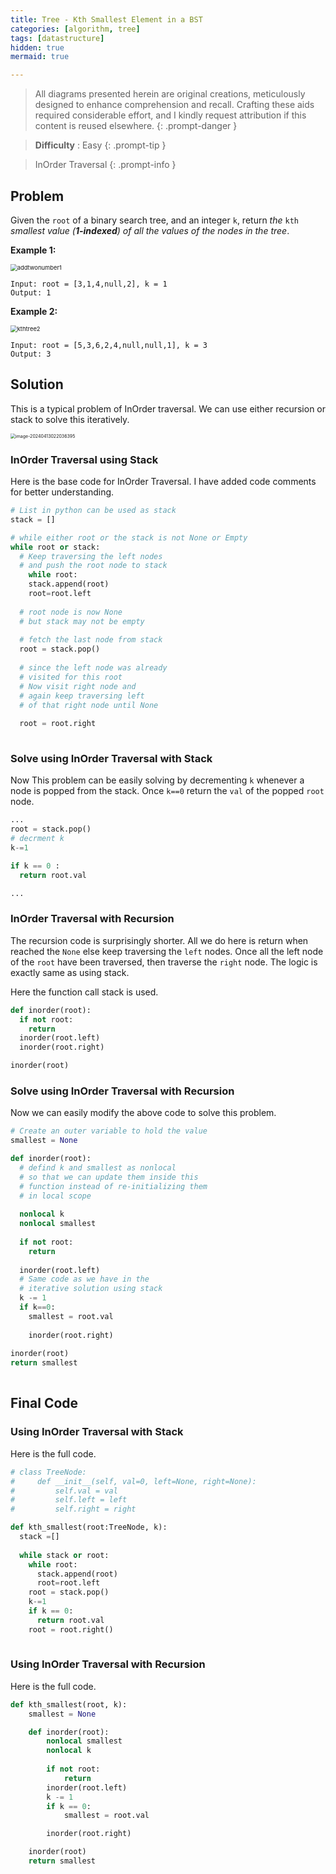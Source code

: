 ```yaml
---
title: Tree - Kth Smallest Element in a BST
categories: [algorithm, tree]
tags: [datastructure]
hidden: true
mermaid: true

---
```


> All diagrams presented herein are original creations, meticulously designed to enhance comprehension and recall. Crafting these aids required considerable effort, and I kindly request attribution if this content is reused elsewhere.
{: .prompt-danger }

> **Difficulty** :  Easy
{: .prompt-tip }

> InOrder Traversal 
{: .prompt-info }

## Problem

Given the `root` of a binary search tree, and an integer `k`, return *the* `kth` *smallest value (**1-indexed**) of all the values of the nodes in the tree*.

**Example 1:**

<img src="../assets/img/kthtree1.jpeg" alt="addtwonumber1" style="zoom:67%;" />

```
Input: root = [3,1,4,null,2], k = 1
Output: 1
```

**Example 2:**

<img src="../assets/img/kthtree2.jpeg" alt="kthtree2" style="zoom:67%;" />

```
Input: root = [5,3,6,2,4,null,null,1], k = 3
Output: 3
```

## Solution

This is a typical problem of InOrder traversal. We can use either recursion or stack to solve this iteratively. 

<img src="../assets/img/image-20240413022036395.png" alt="image-20240413022036395" style="zoom:50%;" />

### InOrder Traversal using Stack

Here is the base code for InOrder Traversal. I have added code comments for better understanding.

```python
# List in python can be used as stack
stack = []

# while either root or the stack is not None or Empty
while root or stack:
  # Keep traversing the left nodes
  # and push the root node to stack
	while root:    
    stack.append(root)
    root=root.left
    
  # root node is now None
  # but stack may not be empty  
  
  # fetch the last node from stack
  root = stack.pop()
  
  # since the left node was already 
  # visited for this root
  # Now visit right node and
  # again keep traversing left
  # of that right node until None
  
  root = root.right
    
```

### Solve using InOrder Traversal with Stack

Now This problem can be easily solving by decrementing `k` whenever a node is popped from the stack. Once `k==0` return the `val` of the popped `root` node.

```python
...
root = stack.pop()
# decrment k
k-=1

if k == 0 : 
  return root.val

...
```

### InOrder Traversal with Recursion

The recursion code is surprisingly shorter. All we do here is return when reached the `None` else keep traversing the `left` nodes. Once all the left node of the `root` have been traversed, then traverse the `right` node. The logic is exactly same as using stack. 

Here the function call stack is used.

```python
def inorder(root):
  if not root:
    return
  inorder(root.left)
  inorder(root.right)

inorder(root)

```

### Solve using InOrder Traversal with Recursion

Now we can easily modify the above code to solve this problem.

```python
# Create an outer variable to hold the value
smallest = None

def inorder(root):
  # defind k and smallest as nonlocal 
  # so that we can update them inside this
  # function instead of re-initializing them
  # in local scope
  
  nonlocal k
  nonlocal smallest
  
  if not root:
    return
  
  inorder(root.left)
  # Same code as we have in the 
  # iterative solution using stack
  k -= 1
  if k==0:
    smallest = root.val
    
	inorder(root.right)
  
inorder(root)
return smallest
  
```



## Final Code 

### Using InOrder Traversal with Stack

Here is the full code.

```python
# class TreeNode:
#     def __init__(self, val=0, left=None, right=None):
#         self.val = val
#         self.left = left
#         self.right = right

def kth_smallest(root:TreeNode, k):
  stack =[]
  
  while stack or root:
    while root:
      stack.append(root)
      root=root.left
    root = stack.pop()
    k-=1
    if k == 0:
      return root.val    
    root = root.right()
     
```

### Using InOrder Traversal with Recursion

Here is the full code.

```python
def kth_smallest(root, k):
    smallest = None

    def inorder(root):
        nonlocal smallest
        nonlocal k
        
        if not root:
            return
        inorder(root.left)
        k -= 1
        if k == 0:
            smallest = root.val

        inorder(root.right)

    inorder(root)
    return smallest
```

